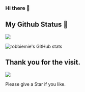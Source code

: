 ### Hi there 👋

<!--
**janceChun/janceChun** is a ✨ _special_ ✨ repository because its `README.md` (this file) appears on your GitHub profile.

Here are some ideas to get you started:

- 🔭 I’m currently working on ...
- 🌱 I’m currently learning ...
- 👯 I’m looking to collaborate on ...
- 🤔 I’m looking for help with ...
- 💬 Ask me about ...
- 📫 How to reach me: ...
- 😄 Pronouns: ...
- ⚡ Fun fact: ...
-->

## My Github Status 🦸

![](https://activity-graph.herokuapp.com/graph?username=janceChun&theme=github)

![robbiemie's GitHub stats](https://github-readme-stats.vercel.app/api?username=janceChun&show_icons=true&theme=radical)





## Thank you for the visit.

![](http://profile-counter.glitch.me/janceChun/count.svg)

Please give a Star if you like.

